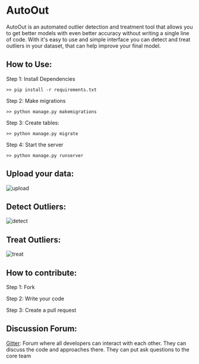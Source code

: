# AutoOut

AutoOut is an automated outlier detection and treatment tool that allows you to get better models with even better accuracy without writing a single line of code.
With it's easy to use and simple interface you can detect and treat outliers in your dataset, that can help improve your final model.

How to Use:
------------

Step 1: Install Dependencies

    >> pip install -r requirements.txt

Step 2: Make migrations

    >> python manage.py makemigrations

Step 3: Create tables:

    >> python manage.py migrate

Step 4: Start the server

    >> python manage.py runserver

Upload your data:
----------------
![upload](https://github.com/MateLabs/AutoOut/blob/master/screenshots/upload.png)

Detect Outliers:
-----------------
![detect](https://github.com/MateLabs/AutoOut/blob/master/screenshots/detect.png)


Treat Outliers:
---------------
![treat](https://github.com/MateLabs/AutoOut/blob/master/screenshots/treat.png)


How to contribute:
-----------------
Step 1: Fork

Step 2: Write your code

Step 3: Create a pull request

Discussion Forum:
-----------------
[Gitter](https://gitter.im/Mate-Labs-AutoOut/community): Forum where all developers can interact with each other. They can discuss the code and approaches there. They can put ask questions to the core team